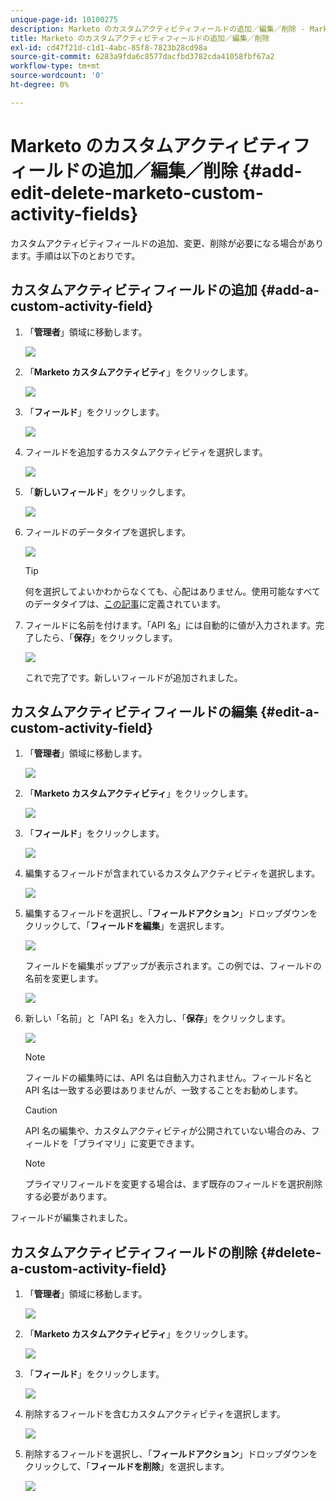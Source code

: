 ```yaml
---
unique-page-id: 10100275
description: Marketo のカスタムアクティビティフィールドの追加／編集／削除 - Marketo ドキュメント - 製品ドキュメント
title: Marketo のカスタムアクティビティフィールドの追加／編集／削除
exl-id: cd47f21d-c1d1-4abc-85f8-7823b28cd98a
source-git-commit: 6283a9fda6c8577dacfbd3782cda41058fbf67a2
workflow-type: tm+mt
source-wordcount: '0'
ht-degree: 0%

---
```


# Marketo のカスタムアクティビティフィールドの追加／編集／削除 {#add-edit-delete-marketo-custom-activity-fields}

カスタムアクティビティフィールドの追加、変更、削除が必要になる場合があります。手順は以下のとおりです。

## カスタムアクティビティフィールドの追加 {#add-a-custom-activity-field}

1. 「**管理者**」領域に移動します。

   ![](assets/add-edit-delete-marketo-custom-activity-fields-1.png)

1. 「**Marketo カスタムアクティビティ**」をクリックします。

   ![](assets/add-edit-delete-marketo-custom-activity-fields-2.png)

1. 「**フィールド**」をクリックします。

   ![](assets/add-edit-delete-marketo-custom-activity-fields-3.png)

1. フィールドを追加するカスタムアクティビティを選択します。

   ![](assets/add-edit-delete-marketo-custom-activity-fields-4.png)

1. 「**新しいフィールド**」をクリックします。

   ![](assets/add-edit-delete-marketo-custom-activity-fields-5.png)

1. フィールドのデータタイプを選択します。

   ![](assets/add-edit-delete-marketo-custom-activity-fields-6.png)

   >[!TIP]
   >
   >何を選択してよいかわからなくても、心配はありません。使用可能なすべてのデータタイプは、[この記事](/help/marketo/product-docs/administration/field-management/custom-field-type-glossary.md)に定義されています。

1. フィールドに名前を付けます。「API 名」には自動的に値が入力されます。完了したら、「**保存**」をクリックします。

   ![](assets/add-edit-delete-marketo-custom-activity-fields-7.png)

   これで完了です。新しいフィールドが追加されました。

## カスタムアクティビティフィールドの編集 {#edit-a-custom-activity-field}

1. 「**管理者**」領域に移動します。

   ![](assets/add-edit-delete-marketo-custom-activity-fields-8.png)

1. 「**Marketo カスタムアクティビティ**」をクリックします。

   ![](assets/add-edit-delete-marketo-custom-activity-fields-9.png)

1. 「**フィールド**」をクリックします。

   ![](assets/add-edit-delete-marketo-custom-activity-fields-10.png)

1. 編集するフィールドが含まれているカスタムアクティビティを選択します。

   ![](assets/add-edit-delete-marketo-custom-activity-fields-11.png)

1. 編集するフィールドを選択し、「**フィールドアクション**」ドロップダウンをクリックして、「**フィールドを編集**」を選択します。

   ![](assets/add-edit-delete-marketo-custom-activity-fields-12.png)

   フィールドを編集ポップアップが表示されます。この例では、フィールドの名前を変更します。

   ![](assets/add-edit-delete-marketo-custom-activity-fields-13.png)

1. 新しい「名前」と「API 名」を入力し、「**保存**」をクリックします。

   ![](assets/add-edit-delete-marketo-custom-activity-fields-14.png)

   >[!NOTE]
   >
   >フィールドの編集時には、API 名は自動入力されません。フィールド名と API 名は一致する必要はありませんが、一致することをお勧めします。

   >[!CAUTION]
   >
   >API 名の編集や、カスタムアクティビティが公開されていない場合のみ、フィールドを「プライマリ」に変更できます。

   >[!NOTE]
   >
   >プライマリフィールドを変更する場合は、まず既存のフィールドを選択削除する必要があります。

フィールドが編集されました。

## カスタムアクティビティフィールドの削除 {#delete-a-custom-activity-field}

1. 「**管理者**」領域に移動します。

   ![](assets/add-edit-delete-marketo-custom-activity-fields-15.png)

1. 「**Marketo カスタムアクティビティ**」をクリックします。

   ![](assets/add-edit-delete-marketo-custom-activity-fields-16.png)

1. 「**フィールド**」をクリックします。

   ![](assets/add-edit-delete-marketo-custom-activity-fields-17.png)

1. 削除するフィールドを含むカスタムアクティビティを選択します。

   ![](assets/add-edit-delete-marketo-custom-activity-fields-18.png)

1. 削除するフィールドを選択し、「**フィールドアクション**」ドロップダウンをクリックして、「**フィールドを削除**」を選択します。

   ![](assets/add-edit-delete-marketo-custom-activity-fields-19.png)
